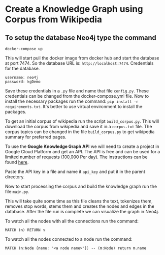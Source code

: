 # Create a Knowledge Graph using Corpus from Wikipedia

## To setup the database Neo4j type the command

```text
docker-compose up
```

This will start pull the docker image from docker hub and start the database at port 7474. So the database URL is: `http://localhost:7474`. Credentials for the database.

```text
username: neo4j
password: kgDemo
```

Save these credentials in a `.py` file and name that file `config.py`. These credentials can be changed from the docker-compose.yml file. Now to install the necessary packages run the command: `pip install -r requirements.txt`. It's better to use virtual environment to install the packages.

To get an initial corpus of wikipedia run the script `build_corpus.py`. This will download the corpus from wikipedia and save it in a `corpus.txt` file. The corpus topics can be changed in the file `build_corpus.py` to get wikipedia summary for preferred pages.

To use the **Google Knowledge Graph API** we will need to create a project in Google Cloud Platform and get an API. The API is free and can be used for a limited number of requests (100,000 Per day). The instructions can be found [here](https://developers.google.com/knowledge-graph/prereqs). 

Paste the API key in a file and name it `api_key` and put it in the parent directory.

Now to start processing the corpus and build the knowledge graph run the file `main.py`.

This will take quite some time as this file cleans the text, tokenizes them, removes stop words, stems them and creates the nodes and edges in the database. After the file run is complete we can visualize the graph in Neo4j.

To watch all the nodes with all the connections run the command:

```cypher
MATCH (n) RETURN n
```

To watch all the nodes connected to a node run the command:

```cypher
MATCH (n:Node {name: "<a node name>"}) -- (m:Node) return m.name
```
